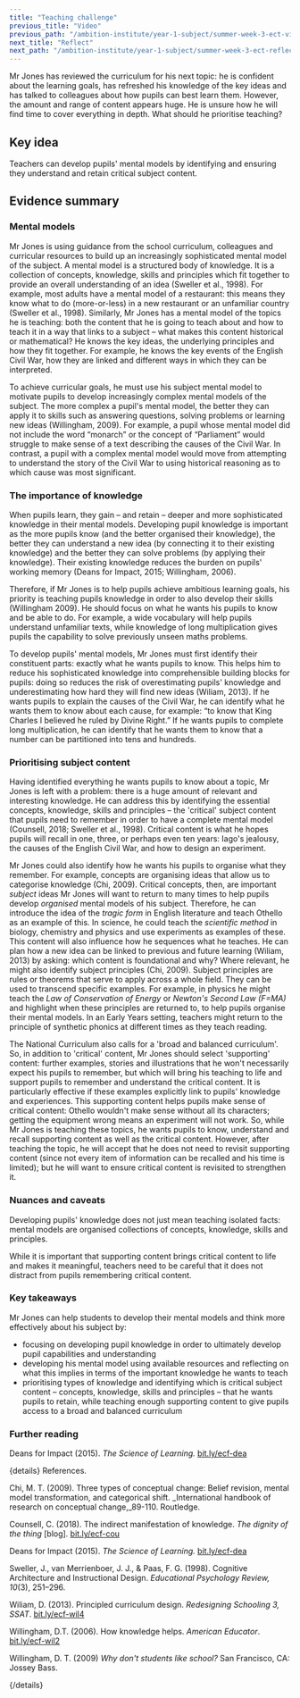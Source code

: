 ```yaml
---
title: "Teaching challenge"
previous_title: "Video"
previous_path: "/ambition-institute/year-1-subject/summer-week-3-ect-video"
next_title: "Reflect"
next_path: "/ambition-institute/year-1-subject/summer-week-3-ect-reflect"
---
```


Mr Jones has reviewed the curriculum for his next topic: he is confident about the learning goals, has refreshed his knowledge of the key ideas and has talked to colleagues about how pupils can best learn them. However, the amount and range of content appears huge. He is unsure how he will find time to cover everything in depth. What should he prioritise teaching?

## Key idea

Teachers can develop pupils' mental models by identifying and ensuring they understand and retain critical subject content.

## Evidence summary

### Mental models

Mr Jones is using guidance from the school curriculum, colleagues and curricular resources to build up an increasingly sophisticated mental model of the subject. A mental model is a structured body of knowledge. It is a collection of concepts, knowledge, skills and principles which fit together to provide an overall understanding of an idea (Sweller et al., 1998). For example, most adults have a mental model of a restaurant: this means they know what to do (more-or-less) in a new restaurant or an unfamiliar country (Sweller et al., 1998). Similarly, Mr Jones has a mental model of the topics he is teaching: both the content that he is going to teach about and how to teach it in a way that links to a subject – what makes this content historical or mathematical? He knows the key ideas, the underlying principles and how they fit together. For example, he knows the key events of the English Civil War, how they are linked and different ways in which they can be interpreted.

To achieve curricular goals, he must use his subject mental model to motivate pupils to develop increasingly complex mental models of the subject. The more complex a pupil's mental model, the better they can apply it to skills such as answering questions, solving problems or learning new ideas (Willingham, 2009). For example, a pupil whose mental model did not include the word “monarch” or the concept of “Parliament” would struggle to make sense of a text describing the causes of the Civil War. In contrast, a pupil with a complex mental model would move from attempting to understand the story of the Civil War to using historical reasoning as to which cause was most significant.

### The importance of knowledge

When pupils learn, they gain – and retain – deeper and more sophisticated knowledge in their mental models. Developing pupil knowledge is important as the more pupils know (and the better organised their knowledge), the better they can understand a new idea (by connecting it to their existing knowledge) and the better they can solve problems (by applying their knowledge). Their existing knowledge reduces the burden on pupils' working memory (Deans for Impact, 2015; Willingham, 2006).

Therefore, if Mr Jones is to help pupils achieve ambitious learning goals, his priority is teaching pupils knowledge in order to also develop their skills (Willingham 2009). He should focus on what he wants his pupils to know and be able to do. For example, a wide vocabulary will help pupils understand unfamiliar texts, while knowledge of long multiplication gives pupils the capability to solve previously unseen maths problems.

To develop pupils' mental models, Mr Jones must first identify their constituent parts: exactly what he wants pupils to know. This helps him to reduce his sophisticated knowledge into comprehensible building blocks for pupils: doing so reduces the risk of overestimating pupils' knowledge and underestimating how hard they will find new ideas (Wiliam, 2013). If he wants pupils to explain the causes of the Civil War, he can identify what he wants them to know about each cause, for example: “to know that King Charles I believed he ruled by Divine Right.” If he wants pupils to complete long multiplication, he can identify that he wants them to know that a number can be partitioned into tens and hundreds.

### Prioritising subject content

Having identified everything he wants pupils to know about a topic, Mr Jones is left with a problem: there is a huge amount of relevant and interesting knowledge. He can address this by identifying the essential concepts, knowledge, skills and principles – the 'critical' subject content that pupils need to remember in order to have a complete mental model (Counsell, 2018; Sweller et al., 1998). Critical content is what he hopes pupils will recall in one, three, or perhaps even ten years: Iago's jealousy, the causes of the English Civil War, and how to design an experiment.

Mr Jones could also identify how he wants his pupils to organise what they remember. For example, concepts are organising ideas that allow us to categorise knowledge (Chi, 2009). Critical concepts, then, are important _subject_ ideas Mr Jones will want to return to many times to help pupils develop _organised_ mental models of his subject. Therefore, he can introduce the idea of the _tragic form_ in English literature and teach Othello as an example of this. In science, he could teach the _scientific method_ in biology, chemistry and physics and use experiments as examples of these. This content will also influence how he sequences what he teaches. He can plan how a new idea can be linked to previous and future learning (Wiliam, 2013) by asking: which content is foundational and why? Where relevant, he might also identify subject principles (Chi, 2009). Subject principles are rules or theorems that serve to apply across a whole field. They can be used to transcend specific examples. For example, in physics he might teach the _Law of Conservation of Energy_ or _Newton's Second Law (F=MA)_ and highlight when these principles are returned to, to help pupils organise their mental models. In an Early Years setting, teachers might return to the principle of synthetic phonics at different times as they teach reading.

The National Curriculum also calls for a 'broad and balanced curriculum'. So, in addition to 'critical' content, Mr Jones should select 'supporting' content: further examples, stories and illustrations that he won't necessarily expect his pupils to remember, but which will bring his teaching to life and support pupils to remember and understand the critical content. It is particularly effective if these examples explicitly link to pupils' knowledge and experiences. This supporting content helps pupils make sense of critical content: Othello wouldn't make sense without all its characters; getting the equipment wrong means an experiment will not work. So, while Mr Jones is teaching these topics, he wants pupils to know, understand and recall supporting content as well as the critical content. However, after teaching the topic, he will accept that he does not need to revisit supporting content (since not every item of information can be recalled and his time is limited); but he will want to ensure critical content is revisited to strengthen it.

### Nuances and caveats

Developing pupils' knowledge does not just mean teaching isolated facts: mental models are organised collections of concepts, knowledge, skills and principles.

While it is important that supporting content brings critical content to life and makes it meaningful, teachers need to be careful that it does not distract from pupils remembering critical content.

### Key takeaways

Mr Jones can help students to develop their mental models and think more effectively
about his subject by:

- focusing on developing pupil knowledge in order to ultimately develop pupil capabilities and understanding
- developing his mental model using available resources and reflecting on what this implies in terms of the important knowledge he wants to teach
- prioritising types of knowledge and identifying which is critical subject content – concepts, knowledge, skills and principles – that he wants pupils to retain, while teaching enough supporting content to give pupils access to a broad and balanced curriculum

### Further reading

Deans for Impact (2015). _The Science of Learning._ [bit.ly/ecf-dea](http://bit.ly/ecf-dea)

{details}
References.

Chi, M. T. (2009). Three types of conceptual change: Belief revision, mental model transformation, and categorical shift. \_International handbook of research on conceptual change,\_89-110. Routledge.

Counsell, C. (2018). The indirect manifestation of knowledge. _The dignity of the thing_ [blog]. <a href="http://bit.ly/ecf-cou" target="_blank" rel="noopener">bit.ly/ecf-cou</a>

Deans for Impact (2015). _The Science of Learning._ <a href="http://bit.ly/ecf-dea" target="_blank" rel="noopener">bit.ly/ecf-dea</a>

Sweller, J., van Merrienboer, J. J., &amp; Paas, F. G. (1998). Cognitive Architecture and Instructional Design. _Educational Psychology Review, 10_(3), 251–296.

Wiliam, D. (2013). Principled curriculum design. _Redesigning Schooling 3, SSAT_. <a href="http://bit.ly/ecf-wil4" target="_blank" rel="noopener">bit.ly/ecf-wil4</a>

Willingham, D.T. (2006). How knowledge helps. _American Educator_. <a href="http://bit.ly/ecf-wil2" target="_blank" rel="noopener">bit.ly/ecf-wil2</a>

Willingham, D. T. (2009) _Why don't students like school?_ San Francisco, CA: Jossey Bass.

{/details}
